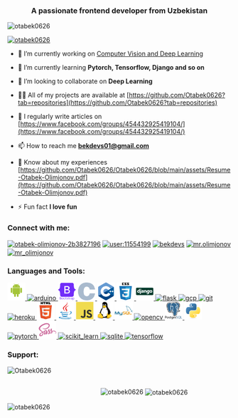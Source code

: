 <h3 align="center">A passionate frontend developer from Uzbekistan</h3>

<p align="left"> <img src="https://komarev.com/ghpvc/?username=otabek0626&label=Profile%20views&color=0e75b6&style=flat" alt="otabek0626" /> </p>

<p align="left"> <a href="https://github.com/ryo-ma/github-profile-trophy"><img src="https://github-profile-trophy.vercel.app/?username=otabek0626" alt="otabek0626" /></a> </p>

- 🔭 I’m currently working on [Computer Vision and Deep Learning](https://github.com/Otabek0626/Deep_Learning)

- 🌱 I’m currently learning **Pytorch, Tensorflow, Django and so on**

- 👯 I’m looking to collaborate on **Deep Learning**

- 👨‍💻 All of my projects are available at [https://github.com/Otabek0626?tab=repositories](https://github.com/Otabek0626?tab=repositories)

- 📝 I regularly write articles on [https://www.facebook.com/groups/454432925419104/](https://www.facebook.com/groups/454432925419104/)

- 📫 How to reach me **bekdevs01@gmail.com**

- 📄 Know about my experiences [https://github.com/Otabek0626/Otabek0626/blob/main/assets/Resume-Otabek-Olimjonov.pdf](https://github.com/Otabek0626/Otabek0626/blob/main/assets/Resume-Otabek-Olimjonov.pdf)

- ⚡ Fun fact **I love fun**

<h3 align="left">Connect with me:</h3>
<p align="left">
<a href="https://linkedin.com/in/otabek-olimjonov-2b3827196" target="blank"><img align="center" src="https://cdn.jsdelivr.net/npm/simple-icons@3.0.1/icons/linkedin.svg" alt="otabek-olimjonov-2b3827196" height="30" width="40" /></a>
<a href="https://stackoverflow.com/users/user:11554199" target="blank"><img align="center" src="https://cdn.jsdelivr.net/npm/simple-icons@3.0.1/icons/stackoverflow.svg" alt="user:11554199" height="30" width="40" /></a>
<a href="https://kaggle.com/bekdevs" target="blank"><img align="center" src="https://cdn.jsdelivr.net/npm/simple-icons@3.0.1/icons/kaggle.svg" alt="bekdevs" height="30" width="40" /></a>
<a href="https://fb.com/mr.olimjonov" target="blank"><img align="center" src="https://cdn.jsdelivr.net/npm/simple-icons@3.0.1/icons/facebook.svg" alt="mr.olimjonov" height="30" width="40" /></a>
<a href="https://instagram.com/mr_olimjonov" target="blank"><img align="center" src="https://cdn.jsdelivr.net/npm/simple-icons@3.0.1/icons/instagram.svg" alt="mr_olimjonov" height="30" width="40" /></a>
</p>

<h3 align="left">Languages and Tools:</h3>
<p align="left"> <a href="https://developer.android.com" target="_blank"> <img src="https://raw.githubusercontent.com/devicons/devicon/master/icons/android/android-original-wordmark.svg" alt="android" width="40" height="40"/> </a> <a href="https://www.arduino.cc/" target="_blank"> <img src="https://cdn.worldvectorlogo.com/logos/arduino-1.svg" alt="arduino" width="40" height="40"/> </a> <a href="https://getbootstrap.com" target="_blank"> <img src="https://raw.githubusercontent.com/devicons/devicon/master/icons/bootstrap/bootstrap-plain-wordmark.svg" alt="bootstrap" width="40" height="40"/> </a> <a href="https://www.cprogramming.com/" target="_blank"> <img src="https://raw.githubusercontent.com/devicons/devicon/master/icons/c/c-original.svg" alt="c" width="40" height="40"/> </a> <a href="https://www.w3schools.com/cpp/" target="_blank"> <img src="https://raw.githubusercontent.com/devicons/devicon/master/icons/cplusplus/cplusplus-original.svg" alt="cplusplus" width="40" height="40"/> </a> <a href="https://www.w3schools.com/css/" target="_blank"> <img src="https://raw.githubusercontent.com/devicons/devicon/master/icons/css3/css3-original-wordmark.svg" alt="css3" width="40" height="40"/> </a> <a href="https://www.djangoproject.com/" target="_blank"> <img src="https://raw.githubusercontent.com/devicons/devicon/master/icons/django/django-original.svg" alt="django" width="40" height="40"/> </a> <a href="https://flask.palletsprojects.com/" target="_blank"> <img src="https://www.vectorlogo.zone/logos/pocoo_flask/pocoo_flask-icon.svg" alt="flask" width="40" height="40"/> </a> <a href="https://cloud.google.com" target="_blank"> <img src="https://www.vectorlogo.zone/logos/google_cloud/google_cloud-icon.svg" alt="gcp" width="40" height="40"/> </a> <a href="https://git-scm.com/" target="_blank"> <img src="https://www.vectorlogo.zone/logos/git-scm/git-scm-icon.svg" alt="git" width="40" height="40"/> </a> <a href="https://heroku.com" target="_blank"> <img src="https://www.vectorlogo.zone/logos/heroku/heroku-icon.svg" alt="heroku" width="40" height="40"/> </a> <a href="https://www.w3.org/html/" target="_blank"> <img src="https://raw.githubusercontent.com/devicons/devicon/master/icons/html5/html5-original-wordmark.svg" alt="html5" width="40" height="40"/> </a> <a href="https://www.java.com" target="_blank"> <img src="https://raw.githubusercontent.com/devicons/devicon/master/icons/java/java-original.svg" alt="java" width="40" height="40"/> </a> <a href="https://developer.mozilla.org/en-US/docs/Web/JavaScript" target="_blank"> <img src="https://raw.githubusercontent.com/devicons/devicon/master/icons/javascript/javascript-original.svg" alt="javascript" width="40" height="40"/> </a> <a href="https://www.linux.org/" target="_blank"> <img src="https://raw.githubusercontent.com/devicons/devicon/master/icons/linux/linux-original.svg" alt="linux" width="40" height="40"/> </a> <a href="https://www.mysql.com/" target="_blank"> <img src="https://raw.githubusercontent.com/devicons/devicon/master/icons/mysql/mysql-original-wordmark.svg" alt="mysql" width="40" height="40"/> </a> <a href="https://opencv.org/" target="_blank"> <img src="https://www.vectorlogo.zone/logos/opencv/opencv-icon.svg" alt="opencv" width="40" height="40"/> </a> <a href="https://www.postgresql.org" target="_blank"> <img src="https://raw.githubusercontent.com/devicons/devicon/master/icons/postgresql/postgresql-original-wordmark.svg" alt="postgresql" width="40" height="40"/> </a> <a href="https://www.python.org" target="_blank"> <img src="https://raw.githubusercontent.com/devicons/devicon/master/icons/python/python-original.svg" alt="python" width="40" height="40"/> </a> <a href="https://pytorch.org/" target="_blank"> <img src="https://www.vectorlogo.zone/logos/pytorch/pytorch-icon.svg" alt="pytorch" width="40" height="40"/> </a> <a href="https://sass-lang.com" target="_blank"> <img src="https://raw.githubusercontent.com/devicons/devicon/master/icons/sass/sass-original.svg" alt="sass" width="40" height="40"/> </a> <a href="https://scikit-learn.org/" target="_blank"> <img src="https://upload.wikimedia.org/wikipedia/commons/0/05/Scikit_learn_logo_small.svg" alt="scikit_learn" width="40" height="40"/> </a> <a href="https://www.sqlite.org/" target="_blank"> <img src="https://www.vectorlogo.zone/logos/sqlite/sqlite-icon.svg" alt="sqlite" width="40" height="40"/> </a> <a href="https://www.tensorflow.org" target="_blank"> <img src="https://www.vectorlogo.zone/logos/tensorflow/tensorflow-icon.svg" alt="tensorflow" width="40" height="40"/> </a> </p>

<h3 align="left">Support:</h3>
<p><a href="https://www.buymeacoffee.com/Otabek0626"> <img align="left" src="https://cdn.buymeacoffee.com/buttons/v2/default-yellow.png" height="50" width="210" alt="Otabek0626" /></a></p><br><br>

<p><img align="left" src="https://github-readme-stats.vercel.app/api/top-langs?username=otabek0626&show_icons=true&locale=en&layout=compact" alt="otabek0626" /></p>

<p>&nbsp;<img align="center" src="https://github-readme-stats.vercel.app/api?username=otabek0626&show_icons=true&locale=en" alt="otabek0626" /></p>

<p><img align="center" src="https://github-readme-streak-stats.herokuapp.com/?user=otabek0626&" alt="otabek0626" /></p>
